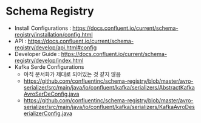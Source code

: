 # Schema Registry

* Install Configurations : <https://docs.confluent.io/current/schema-registry/installation/config.html>
* API : <https://docs.confluent.io/current/schema-registry/develop/api.html#config>
* Developer Guide : <https://docs.confluent.io/current/schema-registry/develop/index.html>
* Kafka Serde Configurations
  * 아직 문서화가 제대로 되어있는 것 같지 않음
  * <https://github.com/confluentinc/schema-registry/blob/master/avro-serializer/src/main/java/io/confluent/kafka/serializers/AbstractKafkaAvroSerDeConfig.java>
  * <https://github.com/confluentinc/schema-registry/blob/master/avro-serializer/src/main/java/io/confluent/kafka/serializers/KafkaAvroDeserializerConfig.java>
